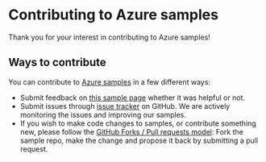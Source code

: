 # Contributing to Azure samples

Thank you for your interest in contributing to Azure samples!

## Ways to contribute

You can contribute to [Azure samples](https://github.com/Azure-Samples/compute-dotnet-list-vm-images) in a few different ways:

- Submit feedback on [this sample page](https://azure.microsoft.com/documentation/samples/compute-dotnet-list-vm-images/) whether it was helpful or not.  
- Submit issues through [issue tracker](https://github.com/Azure-Samples/compute-dotnet-list-vm-images/issues) on GitHub. We are actively monitoring the issues and improving our samples.
- If you wish to make code changes to samples, or contribute something new, please follow the [GitHub Forks / Pull requests model](https://help.github.com/articles/fork-a-repo/): Fork the sample repo, make the change and propose it back by submitting a pull request.